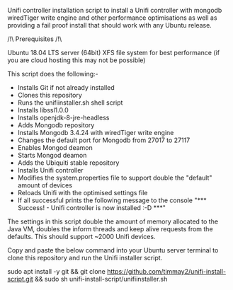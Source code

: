 Unifi controller installation script to install a Unifi controller with mongodb wiredTiger write engine and other performance
optimisations as well as providing a fail proof install that should work with any Ubuntu release.

/!\ Prerequisites /!\

Ubuntu 18.04 LTS server (64bit)
XFS file system for best performance (if you are cloud hosting this may not be possible)

This script does the following:-

* Installs Git if not already installed
* Clones this repository
* Runs the unifiinstaller.sh shell script
* Installs libssl1.0.0
* Installs openjdk-8-jre-headless
* Adds Mongodb repository
* Installs Mongodb 3.4.24 with wiredTiger write engine
* Changes the default port for Mongodb from 27017 to 27117
* Enables Mongod deamon
* Starts Mongod deamon
* Adds the Ubiquiti stable repository
* Installs Unifi controller
* Modifies the system.properties file to support double the "default" amount of devices
* Reloads Unifi with the optimised settings file
* If all successful prints the following message to the console "*** Success! - Unifi controller is now installed :-D ***"

The settings in this script double the amount of memory allocated to the Java VM, doubles the inform threads and keep alive requests from the defaults. This should support ~2000 Unifi devices.

Copy and paste the below command into your Ubuntu server terminal to clone this repository and run the Unifi installer script.

sudo apt install -y git && git clone https://github.com/timmay2/unifi-install-script.git && sudo sh unifi-install-script/unifiinstaller.sh

